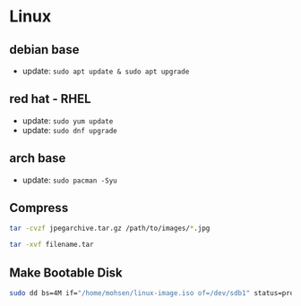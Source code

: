 # Linux

## debian base

* update: `sudo apt update & sudo apt upgrade`

## red hat - RHEL

* update: `sudo yum update`
* update: `sudo dnf upgrade`

## arch base

* update: `sudo pacman -Syu`

## Compress

```sh
tar -cvzf jpegarchive.tar.gz /path/to/images/*.jpg
```

```sh
tar -xvf filename.tar
```

## Make Bootable Disk

```sh
sudo dd bs=4M if="/home/mohsen/linux-image.iso of=/dev/sdb1" status=progress oflag=sync
```

